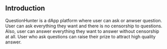 
## Introduction
QuestionHunter is a dApp platform where user can ask or anwser question. User can ask everything they want and there is no censorship to questions. Also, user can answer everything they want to answer without censorship at all. User who ask questions can raise their prize to attract high quality answer.